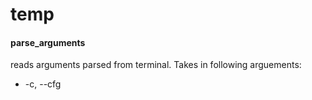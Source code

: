 # temp
#### parse_arguments

reads arguments parsed from terminal. Takes in following arguements:
* -c, --cfg 

